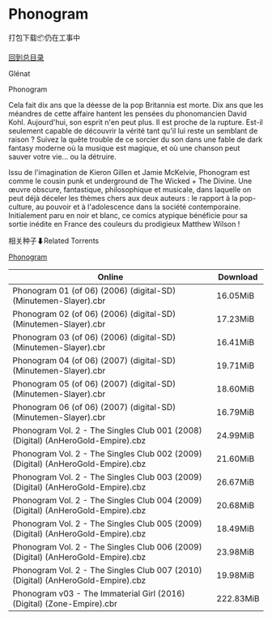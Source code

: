 # Phonogram

打包下载📦仍在工事中

[回到总目录](/Catalogs.md)

Glénat

Phonogram

Cela fait dix ans que la déesse de la pop Britannia est morte. Dix ans que les méandres de cette affaire hantent les pensées du phonomancien David Kohl. Aujourd'hui, son esprit n'en peut plus. Il est proche de la rupture. Est-il seulement capable de découvrir la vérité tant qu'il lui reste un semblant de raison ? Suivez la quête trouble de ce sorcier du son dans une fable de dark fantasy moderne où la musique est magique, et où une chanson peut sauver votre vie... ou la détruire.



Issu de l'imagination de Kieron Gillen et Jamie McKelvie, Phonogram est comme le cousin punk et underground de The Wicked + The Divine. Une œuvre obscure, fantastique, philosophique et musicale, dans laquelle on peut déjà déceler les thèmes chers aux deux auteurs : le rapport à la pop-culture, au pouvoir et à l'adolescence dans la société contemporaine. Initialement paru en noir et blanc, ce comics atypique bénéficie pour sa sortie inédite en France des couleurs du prodigieux Matthew Wilson !





相关种子⬇Related Torrents

[Phonogram](https://github.com/alicewish/markdown/blob/master/torrent/Phonogram.md)

Online | Download
--- | ---
Phonogram 01 (of 06) (2006) (digital-SD) (Minutemen-Slayer).cbr | 16.05MiB
Phonogram 02 (of 06) (2006) (digital-SD) (Minutemen-Slayer).cbr | 17.23MiB
Phonogram 03 (of 06) (2006) (digital-SD) (Minutemen-Slayer).cbr | 16.41MiB
Phonogram 04 (of 06) (2007) (digital-SD) (Minutemen-Slayer).cbr | 19.71MiB
Phonogram 05 (of 06) (2007) (digital-SD) (Minutemen-Slayer).cbr | 18.60MiB
Phonogram 06 (of 06) (2007) (digital-SD) (Minutemen-Slayer).cbr | 16.79MiB
Phonogram Vol. 2 - The Singles Club 001 (2008) (Digital) (AnHeroGold-Empire).cbz | 24.99MiB
Phonogram Vol. 2 - The Singles Club 002 (2009) (Digital) (AnHeroGold-Empire).cbz | 21.60MiB
Phonogram Vol. 2 - The Singles Club 003 (2009) (Digital) (AnHeroGold-Empire).cbz | 26.67MiB
Phonogram Vol. 2 - The Singles Club 004 (2009) (Digital) (AnHeroGold-Empire).cbz | 20.68MiB
Phonogram Vol. 2 - The Singles Club 005 (2009) (Digital) (AnHeroGold-Empire).cbz | 18.49MiB
Phonogram Vol. 2 - The Singles Club 006 (2009) (Digital) (AnHeroGold-Empire).cbz | 23.98MiB
Phonogram Vol. 2 - The Singles Club 007 (2010) (Digital) (AnHeroGold-Empire).cbz | 19.98MiB
Phonogram v03 - The Immaterial Girl (2016) (Digital) (Zone-Empire).cbr | 222.83MiB